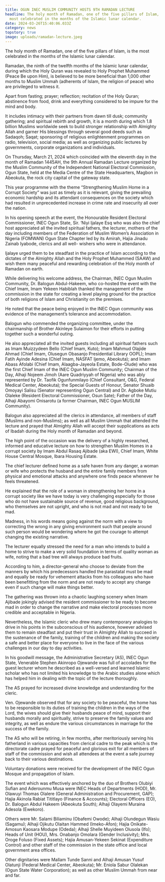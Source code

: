```yaml
---
title: OGUN INEC MUSLIM COMMUNITY HOSTS 9TH RAMADAN LECTURE
headline: The holy month of Ramadan, one of the five pillars of Islam, is the
  most celebrated in the months of the Islamic lunar calendar.
date: 2024-03-26T15:40:06.033Z
category: news
topstory: true
image: uploads/ramadan-lecture.jpeg
---
```

The holy month of Ramadan, one of the five pillars of Islam, is the most celebrated in the months of the Islamic lunar calendar.



Ramadan, the ninth of the twelfth months of the Islamic lunar calendar, during which the Holy Quran was revealed to Holy Prophet Muhammed (Peace Be upon Him), is believed to be more beneficial than 1,000 other months to Muslim Ummah (adherents of Islam, the religion of peace) who are privileged to witness it. 



Apart from fasting; prayer; reflection; recitation of the Holy Quran; abstinence from food, drink and everything considered to be impure for the mind and body. 



It includes intimacy with their partners from dawn till dusk; community gathering; and spiritual rebirth and growth, it is a month during which 1.8 billion Muslims worldwide seek to build stronger relationship with Almighty Allah and garner His blessings through several good deeds such as Sadaqoh; Saqat; sponsoring of religious enlightenment programmes on radio, television, social media; as well as organizing public lectures by governments, corporate organizations and individuals. 



On Thursday, March 21, 2024 which coincided with the eleventh day in the month of Ramadan 1445AH, the 9th Annual Ramadan Lecture organized by the Muslim Community of the Independent National Electoral Commission, Ogun State,  held at the Media Centre of the State Headquarters, Magbon in Abeokuta, the rock city capital of the gateway state. 



This year programme with the theme “Strengthening Muslim Home in a Corrupt Society” was just as timely as it is relevant, giving the prevailing economic hardship and its attendant consequences on the society which had resulted in unprecedented increase in crime rate and insecurity all over the nation.



In his opening speech at the event, the Honourable Resident Electoral Commissioner, INEC Ogun State, Sir. ‘Niyi Ijalaye Esq who was also the chief host appreciated all the invited spiritual fathers, the lecturer, mothers of the day including members of the Federation of Muslim Women’s Association in Nigeria (FOMWAN) Ogun State Chapter led by its Amirah, Hajia Jinadu Zainab Iyabode, clerics and all well- wishers who were in attendance.



Ijalaye urged them to be steadfast in the practice of Islam according to the dictates of the Almighty Allah and the Holy Prophet Muhammed (SAAW) and wish them many peaceful and rewarding celebration of the Holy month of Ramadan on earth. 



While delivering his welcome address, the Chairman, INEC Ogun Muslim Community, Dr. Balogun Abdul-Hakeem, who co-hosted the event with the Chief Imam, Imam Yekeen Habiblah thanked the management of the commission in the state for creating a level playing ground for the practice of both religions of Islam and Christianity on the premises.



He noted that the peace being enjoyed in the INEC Ogun community was evidence of the management’s tolerance and accommodation. 



Balogun who commended the organizing committee, under the chairmanship of Brother Akinleye Sulaimon for their efforts in putting together such a wonderful outing.



He also appreciated all the invited guests including all spiritual fathers such as Imam Muizzydeen Bello (Chief Imam, Kuto); Imam Mahmud Olajide Ahmad (Chief Imam, Olusegun Obasanjo Presidential Library OOPL); Imam Fatih Ayinde Adesina (Chief Imam, NASFAT Ijemo, Abeokuta); and Imam Abass Afolabi  (Chief Imam, Alaagba-Jayeola Estate, Bode-Olude) who was the first Chief Imam of the INEC Ogun Muslim Community; Chairman of the Day, Alhaji Nojeem Jimoh (Aare Quadriyyah of Nigeria) who was ably represented by Dr. Taofik Ogunfunmilayo  (Chief Consultant, O&G, Federal Medical Center, Abeokuta); the Special Guests of Honour, Senator Shuaib Omoyayi Salisu (Senator representing Ogun Central) and Dr. Agboke Mutiu Olaleke (Resident Electoral Commissioner, Osun Sate); Father of the Day, Alhaji Abayomi Onisarotu (a former Chairman, INEC Ogun MUSLIM Community). 



Balogun also appreciated all the clerics in attendance, all members of staff (Muslims and non-Muslims); as well as all Muslim Ummah that attended the lecture and prayed that Almighty Allah will accept their supplications as acts of Ibadah during the Holy month of Ramadan and beyond.  



The high point of the occasion was the delivery of a highly researched, informed and educative lecture on how to strengthen Muslim Homes in a corrupt society by Imam Abdul Rasaq Ajibade (aka EWI), Chief Imam, White House Central Mosque, Ibara Housing Estate. 



The chief lecturer defined home as a safe haven from any danger, a woman or wife who protects the husband and the entire family members from physical and emotional attacks and anywhere one finds peace whenever he feels threatened.



He  explained that the role of a woman in strengthening her home in a corrupt society like we have today is very challenging especially for those who do not have sustainable source of revenue, good religious background, who themselves are not upright, and who is not mad and not ready to be mad. 



Madness, in his words means going against the norm with a view to correcting the wrong in any giving environment such that people around such person would be wondering where he got the courage to attempt changing the existing narrative. 



The lecturer equally stressed the need for a man who intends to build a home to strive to make a very solid foundation in terms of quality woman as wife, noting that a bad tree will always produce bad fruits.



 According to him, a director-general who choose to deviate from the manners by which his predecessors handled the parastatal must be mad and equally be ready for vehement attacks from his colleagues who have been benefitting from the norm and are not ready to accept any change even if such change will make things better. 



The gathering was thrown into a chaotic laughing scenery when Imam Ajibade jokingly advised the resident commissioner to be ready to become mad in order to change the narrative and make electoral processes more credible and acceptable in Nigeria.



 Nevertheless, the Islamic cleric who drew many contemporary analogies to drive in his points in the subconscious of his audience, however advised them to remain steadfast and put their trust in Almighty Allah to succeed in the sustenance of the family, training of the children and making the society a safe and better place for everyone to live in the face of the various challenges in our day to day activities.



In his goodwill message, the Administrative Secretary (AS), INEC Ogun State, Venerable Stephen Akinropo Ojewande was full of accolades for the guest lecturer whom he described as a well-versed and learned Islamic scholar who has not limited his knowledge to the Arabic studies alone which has helped him in dealing with the topic of the lecture thoroughly.



The AS prayed for increased divine knowledge and understanding for the cleric. 



Ven. Ojewande observed that for any society to be peaceful, the home has to be responsible to its duties of training the children in the ways of the Lord, the wives should give their husbands peace of mind, support their husbands morally and spiritually, strive to preserve the family values and integrity, as well as endure the various circumstances in marriage for the success of the family. 



The AS who will be retiring, in few months, after meritoriously serving his fatherland in various capacities from clerical cadre to the peak which is the directorate cadre prayed for peaceful and glorious exit for all members of staff of the commission and wish all attendees at the event a safe journey back to their various destinations.



Voluntary donations were received for the development of the INEC Ogun Mosque and propagation of Islam.



The event which was effectively anchored by the duo of Brothers Olubiyi Sufian and Aderounmu Musa were  INEC Heads of Departments (HOD), Mr. Olawuyi Thomas Olalere (General Administration and Procurement, GAP); Hajia Akinola Rabiat Tititlayo (Finance & Accounts); Electoral Officers (EO), Dr. Balogun Abdul Hakeem (Abeokuta South); Alhaji Olayemi Muraina Adesola (Ewekoro).



Others were Mr. Salami Biliaminu (Obafemi Owode); Alhaji Olundegun Wasiu (Sagamu); Alhaji Ojikutu Olaitan Hammed (Imeko-Afon); Hajia Onikate-Amosun Kaosara Modupe (Odeda); Alhaji Shelle Muyideen Olusola (Ifo); Heads of Unit (HOU), Mrs. Onabanjo Omolara (Gender Inclusivity); Mrs. Oroge Foluso (Fixed Assets); Hajia Amusan-Yekeen Sekinat (Expenditure Control) and other staff of the commission in the state office and local government area offices.



Other dignitaries were Mallam Tunde Sanni and Alhaji Amusan Yusuf Olatunji  (Federal Medical Center, Abeokuta); Mr. Eniola Sabur Olalekan (Ogun State Water Corporation); as well as other Muslim Ummah from near and far.
